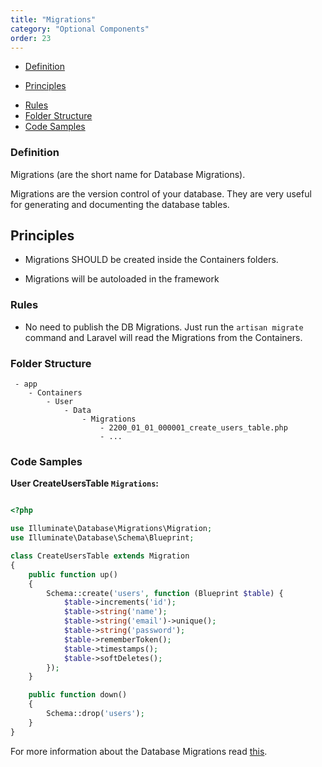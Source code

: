 ```yaml
---
title: "Migrations"
category: "Optional Components"
order: 23
---
```


* [Definition](#definition)
- [Principles](#principles)
* [Rules](#rules)
* [Folder Structure](#folder-structure)
* [Code Samples](#code-samples)

<a name="definition"></a>

### Definition

Migrations (are the short name for Database Migrations).

Migrations are the version control of your database. They are very useful for generating and documenting the database tables.

<a name="principles"></a>

## Principles

- Migrations SHOULD be created inside the Containers folders.

- Migrations will be autoloaded in the framework

<a name="rules"></a>

### Rules

- No need to publish the DB Migrations. Just run the `artisan migrate` command and Laravel will read the Migrations from the Containers.

<a name="folder-structure"></a>

### Folder Structure

```
 - app
    - Containers
        - User
            - Data
                - Migrations
                    - 2200_01_01_000001_create_users_table.php
                    - ...
```

<a name="code-samples"></a>

### Code Samples

**User CreateUsersTable `Migrations`:**


```php

<?php

use Illuminate\Database\Migrations\Migration;
use Illuminate\Database\Schema\Blueprint;

class CreateUsersTable extends Migration
{
    public function up()
    {
        Schema::create('users', function (Blueprint $table) {
            $table->increments('id');
            $table->string('name');
            $table->string('email')->unique();
            $table->string('password');
            $table->rememberToken();
            $table->timestamps();
            $table->softDeletes();
        });
    }

    public function down()
    {
        Schema::drop('users');
    }
}

```


For more information about the Database Migrations read [this](https://laravel.com/docs/master/migrations).
